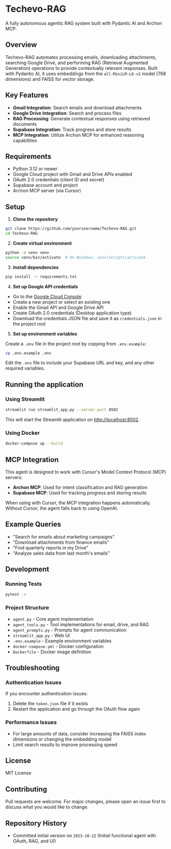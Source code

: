 # Techevo-RAG

A fully autonomous agentic RAG system built with Pydantic AI and Archon MCP.

## Overview

Techevo-RAG automates processing emails, downloading attachments, searching Google Drive, and performing RAG (Retrieval Augmented Generation) operations to provide contextually relevant responses. Built with Pydantic AI, it uses embeddings from the `all-MiniLM-L6-v2` model (768 dimensions) and FAISS for vector storage.

## Key Features

- **Gmail Integration**: Search emails and download attachments
- **Google Drive Integration**: Search and process files
- **RAG Processing**: Generate contextual responses using retrieved documents
- **Supabase Integration**: Track progress and store results
- **MCP Integration**: Utilize Archon MCP for enhanced reasoning capabilities

## Requirements

- Python 3.12 or newer
- Google Cloud project with Gmail and Drive APIs enabled
- OAuth 2.0 credentials (client ID and secret)
- Supabase account and project
- Archon MCP server (via Cursor)

## Setup

1. **Clone the repository**

```bash
git clone https://github.com/yourusername/Techevo-RAG.git
cd Techevo-RAG
```

2. **Create virtual environment**

```bash
python -m venv venv
source venv/bin/activate  # On Windows: venv\Scripts\activate
```

3. **Install dependencies**

```bash
pip install -r requirements.txt
```

4. **Set up Google API credentials**

- Go to the [Google Cloud Console](https://console.cloud.google.com/)
- Create a new project or select an existing one
- Enable the Gmail API and Google Drive API
- Create OAuth 2.0 credentials (Desktop application type)
- Download the credentials JSON file and save it as `credentials.json` in the project root

5. **Set up environment variables**

Create a `.env` file in the project root by copying from `.env.example`:

```bash
cp .env.example .env
```

Edit the `.env` file to include your Supabase URL and key, and any other required variables.

## Running the application

### Using Streamlit

```bash
streamlit run streamlit_app.py --server.port 8502
```

This will start the Streamlit application on [http://localhost:8502](http://localhost:8502).

### Using Docker

```bash
docker-compose up --build
```

## MCP Integration

This agent is designed to work with Cursor's Model Context Protocol (MCP) servers:

- **Archon MCP**: Used for intent classification and RAG generation
- **Supabase MCP**: Used for tracking progress and storing results

When using with Cursor, the MCP integration happens automatically. Without Cursor, the agent falls back to using OpenAI.

## Example Queries

- "Search for emails about marketing campaigns"
- "Download attachments from finance emails"
- "Find quarterly reports in my Drive"
- "Analyze sales data from last month's emails"

## Development

### Running Tests

```bash
pytest -v
```

### Project Structure

- `agent.py` - Core agent implementation
- `agent_tools.py` - Tool implementations for email, drive, and RAG
- `agent_prompts.py` - Prompts for agent communication
- `streamlit_app.py` - Web UI
- `.env.example` - Example environment variables
- `docker-compose.yml` - Docker configuration
- `Dockerfile` - Docker image definition

## Troubleshooting

### Authentication Issues

If you encounter authentication issues:
1. Delete the `token.json` file if it exists
2. Restart the application and go through the OAuth flow again

### Performance Issues

- For large amounts of data, consider increasing the FAISS index dimensions or changing the embedding model
- Limit search results to improve processing speed

## License

MIT License

## Contributing

Pull requests are welcome. For major changes, please open an issue first to discuss what you would like to change.

## Repository History

- Committed initial version on `2023-10-22` (Initial functional agent with OAuth, RAG, and UI) 